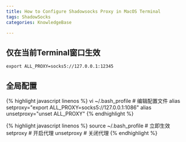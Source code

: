 ```yaml
---
title: How to Configure Shadowsocks Proxy in MacOS Terminal  
tags: ShadowSocks  
categories: KnowledgeBase  

---
```


## 仅在当前Terminal窗口生效

`export ALL_PROXY=socks5://127.0.0.1:12345`

## 全局配置
{% highlight javascript linenos %}
vi ~/.bash_profile	# 编辑配置文件
alias setproxy="export ALL_PROXY=socks5://127.0.0.1:1086"
alias unsetproxy="unset ALL_PROXY"
{% endhighlight %}

{% highlight javascript linenos %}
source ~/.bash_profile	# 立即生效
setproxy	# 开启代理
unsetproxy	# 关闭代理
{% endhighlight %}
